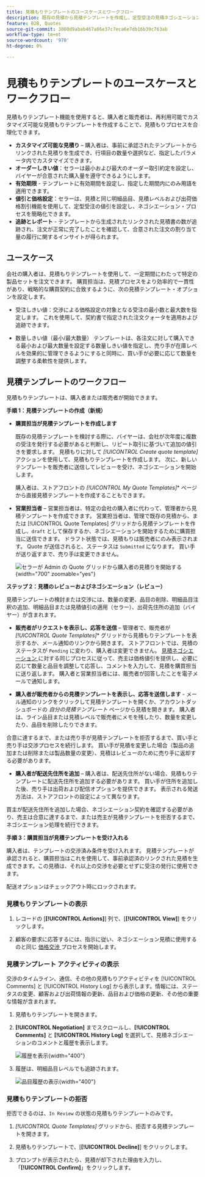 ```yaml
---
title: 見積もりテンプレートのユースケースとワークフロー
description: 既存の見積から見積テンプレートを作成し、定型受注の見積ネゴシエーションを合理化します。
feature: B2B, Quotes
source-git-commit: 3000d9abab467a86e37c7eca6e7db16b39c763ab
workflow-type: tm+mt
source-wordcount: '970'
ht-degree: 0%

---
```



# 見積もりテンプレートのユースケースとワークフロー

見積もりテンプレート機能を使用すると、購入者と販売者は、再利用可能でカスタマイズ可能な見積もりテンプレートを作成することで、見積もりプロセスを合理化できます。

- **カスタマイズ可能な見積り** – 購入者は、事前に承認されたテンプレートからリンクされた見積りを生成でき、行項目の数量や選択など、指定したパラメータ内でカスタマイズできます。
- **オーダーしきい値**：セラーは最小および最大のオーダー取引約定を設定し、バイヤーが合意された購入量を遵守できるようにします。
- **有効期限** - テンプレートに有効期間を設定し、指定した期間内にのみ用語を適用できます。
- **値引と価格設定**：セラーは、見積と同じ明細品目、見積レベルおよび出荷価格割引機能を使用して、定型受注の値引を設定し、ネゴシエーション・プロセスを簡略化できます。
- **追跡とレポート** - テンプレートから生成されたリンクされた見積書の数が追跡され、注文が正常に完了したことを確認して、合意された注文の割り当て量の履行に関するインサイトが得られます。

## ユースケース

会社の購入者は、見積もりテンプレートを使用して、一定期間にわたって特定の製品セットを注文できます。 購買担当は、見積プロセスをより効率的で一貫性があり、戦略的な購買契約に合致するように、次の見積テンプレート・オプションを設定します。

- 受注しきい値：交渉による価格設定の対象となる受注の最小数と最大数を指定します。 これを使用して、契約書で指定された注文クォータを適用および追跡できます。

- 数量しきい値（最小/最大数量） テンプレートは、各注文に対して購入できる最小および最大数量を設定する数量しきい値を指定し、売り手が在庫レベルを効果的に管理できるようにすると同時に、買い手が必要に応じて数量を調整する柔軟性を提供します。

## 見積テンプレートのワークフロー

見積もりテンプレートは、購入者または販売者が開始できます。

**手順 1：見積テンプレートの作成（新規）**

- **購買担当が見積テンプレートを作成します**

  既存の見積テンプレートを検討する際に、バイヤーは、会社が次年度に複数の受注を発行する必要があると判断し、リピート取引に基づいて追加の値引きを要求します。 見積もりに対して *[!UICONTROL Create quote template]* アクションを使用して、見積もりテンプレートを作成します。 次に、新しいテンプレートを販売者に送信してレビューを受け、ネゴシエーションを開始します。

  購入者は、ストアフロントの *[!UICONTROL My Quote Templates]** ページから直接見積テンプレートを作成することもできます。

- **営業担当者** – 営業担当者は、特定の会社の購入者に代わって、管理者から見積テンプレートを作成できます。 営業担当者は、管理で既存の見積から、または [!UICONTROL Quote Templates] グリッドから見積テンプレートを作成し、`draft` として保存するか、ネゴシエーションを開始するために購買担当に送信できます。 ドラフト状態では、見積もりは販売者にのみ表示されます。 Quote が送信されると、ステータスは `Submitted` になります。 買い手が送り返すまで、売り手は変更できません。

  ![ セラーが Admin の Quote グリッドから購入者の見積りを開始する ](./assets/quote-template-create-from-grid.png){width="700" zoomable="yes"}

**ステップ 2：見積のレビューおよびネゴシエーション（レビュー）**

見積テンプレートの検討または交渉には、数量の変更、品目の削除、明細品目注釈の追加、明細品目または見積値引の適用（セラー）、出荷先住所の追加（バイヤー）が含まれます。

- **販売者がリクエストを表示し、応答を送信** – 管理者で、販売者が *[!UICONTROL Quote Templates]** グリッドから見積もりテンプレートを表示するか、メール通知のリンクから開きます。 ストアフロントでは、見積のステータスが `Pending` に変わり、購入者は変更できません。 [ 見積ネゴシエーション ](quote-price-negotiation.md) に対する同じプロセスに従って、売主は価格値引を提供し、必要に応じて数量と品目を調整して応答し、コメントを入力して、見積を購買担当に送り返します。 購入者と営業担当者には、販売者が回答したことを電子メールで通知します。

- **購入者が販売者からの見積テンプレートを表示し、応答を送信します** - メール通知のリンクをクリックして見積テンプレートを開くか、アカウントダッシュボードの _自分の見積テンプレート_ ページから見積を開きます。 購入者は、ライン品目または見積レベルで販売者にメモを残したり、数量を変更したり、品目を削除したりできます。

合意に達するまで、または売り手が見積テンプレートを拒否するまで、買い手と売り手は交渉プロセスを続行します。 買い手が見積を変更した場合（製品の追加または削除または製品数量の変更）、見積はレビューのために売り手に返却する必要があります。

- **購入者が配送先住所を追加** – 購入者は、配送先住所がない場合、見積もりテンプレートに配送先住所を追加する必要があります。 買い手が住所を追加した後、売り手は出荷および配信オプションを提供できます。 表示される発送方法は、ストアフロントの設定によって異なります。

買主が配送先住所を追加した場合、ネゴシエーション契約を確認する必要があり、売主は合意に達するまで、または売主が見積テンプレートを拒否するまで、ネゴシエーション処理を続行できます。

**手順 3：購買担当が見積テンプレートを受け入れる**

購入者は、テンプレートの交渉済み条件を受け入れます。 見積テンプレートが承認されると、購買担当はこれを使用して、事前承認済のリンクされた見積を生成できます。この見積は、それ以上の交渉を必要とせずに受注の発行に使用できます。

配送オプションはチェックアウト時にロックされます。

### 見積もりテンプレートの表示

1. レコードの [**[!UICONTROL Actions]**] 列で、[**[!UICONTROL View]**] をクリックします。

1. 顧客の要求に応答するには、指示に従い、ネゴシエーション見積に使用するのと同じ [ 価格交渉 ](quote-price-negotiation.md) プロセスを開始します。

### 見積テンプレート アクティビティの表示

交渉のタイムライン、通信、その他の見積もりアクティビティを [!UICONTROL Comments] と [!UICONTROL History Log] から表示します。情報には、ステータスの変更、顧客および出荷情報の更新、品目および価格の更新、その他の重要な情報が含まれます。

1. 見積もりテンプレートを開きます。

1. **[!UICONTROL Negotiation]** までスクロールし、**[!UICONTROL Comments]** と **[!UICONTROL History Log]** を選択して、見積ネゴシエーションのコメントと履歴を表示します。

   ![ 履歴を表示 ](./assets/quote-view-history.png){width="400"}

1. 履歴は、明細品目レベルでも追跡されます。

   ![ 品目履歴の表示 ](./assets/quote-view-line-item-history.png){width="400"}


### 見積もりテンプレートの拒否

拒否できるのは、`In Review` の状態の見積もりテンプレートのみです。

1. *[!UICONTROL Quote Templates]* グリッドから、拒否する見積テンプレートを開きます。

1. 見積もりテンプレートで、[**[!UICONTROL Decline]**] をクリックします。

1. プロンプトが表示されたら、見積が却下された理由を入力し、「**[!UICONTROL Confirm]**」をクリックします。
